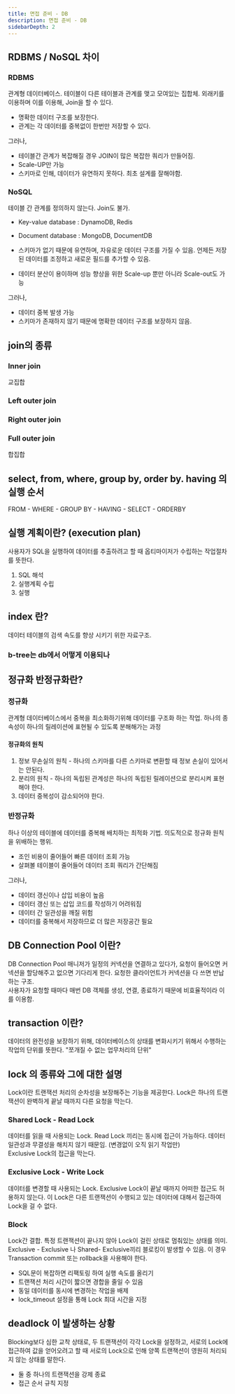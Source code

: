 ```yaml
---
title: 면접 준비 - DB
description: 면접 준비 - DB
sidebarDepth: 2
---
```


## RDBMS / NoSQL 차이

### RDBMS

관계형 데이터베이스. 테이블이 다른 테이블과 관계를 맺고 모여있는 집합체.
외래키를 이용하며 이를 이용해, Join을 할 수 있다.

- 명확한 데이터 구조를 보장한다.
- 관계는 각 데이터를 중복없이 한번만 저장할 수 있다.

그러나,

- 테이블간 관계가 복잡해질 경우 JOIN이 많은 복잡한 쿼리가 만들어짐.
- Scale-UP만 가능
- 스키마로 인해, 데이터가 유연하지 못하다. 최초 설계를 잘해야함.

### NoSQL

테이블 간 관계를 정의하지 않는다. Join도 불가.

- Key-value database : DynamoDB, Redis
- Document database : MongoDB, DocumentDB

- 스키마가 없기 때문에 유연하며, 자유로운 데이터 구조를 가질 수 있음. 언제든 저장된 데이터를 조정하고 새로운 필드를 추가할 수 있음.
- 데이터 분산이 용이하며 성능 향상을 위한 Scale-up 뿐만 아니라 Scale-out도 가능

그러나,

- 데이터 중복 발생 가능
- 스키마가 존재하지 않기 때문에 명확한 데이터 구조를 보장하지 않음.

## join의 종류

### Inner join

교집합

### Left outer join

### Right outer join

### Full outer join

합집합

## select, from, where, group by, order by. having 의 실행 순서

FROM - WHERE - GROUP BY - HAVING - SELECT - ORDERBY

## 실행 계획이란? (execution plan)

사용자가 SQL을 실행하여 데이터를 추출하려고 할 때 옵티마이저가 수립하는 작업절차를 뜻한다.

1. SQL 해석
2. 실행계획 수립
3. 실행

## index 란?

데이터 테이블의 검색 속도를 향상 시키기 위한 자료구조.

### b-tree는 db에서 어떻게 이용되나

## 정규화 반정규화란?

### 정규화

관계형 데이터베이스에서 중복을 최소화하기위해 데이터를 구조화 하는 작업. 하나의 종속성이 하나의 릴레이션에 표현될 수 있도록 분해해가는 과정

#### 정규화의 원칙

1. 정보 무손실의 원칙 - 하나의 스키마를 다른 스키마로 변환할 때 정보 손실이 있어서는 안된다.
2. 분리의 원칙 - 하나의 독립된 관계성은 하나의 독립된 릴레이션으로 분리시켜 표현해야 한다.
3. 데이터 중복성이 감소되어야 한다.

### 반정규화

하나 이상의 테이블에 데이터를 중복해 배치하는 최적화 기법. 의도적으로 정규화 원칙을 위배하는 행위.

- 조인 비용이 줄어들어 빠른 데이터 조회 가능
- 살펴볼 테이블이 줄어들어 데이터 조회 쿼리가 간단해짐

그러나,

- 데이터 갱신이나 삽입 비용이 높음
- 데이터 갱신 또는 삽입 코드를 작성하기 어려워짐
- 데이터 간 일관성을 깨질 위험
- 데이터를 중복해서 저장하므로 더 많은 저장공간 필요

## DB Connection Pool 이란?

DB Connection Pool 매니저가 일정의 커넥션을 연결하고 있다가, 요청이 들어오면 커넥션을 할당해주고 없으면 기다리게 한다. 요청한 클라이언트가 커넥션을 다 쓰면 반납하는 구조.  
사용자가 요청할 때마다 매번 DB 객체를 생성, 연결, 종료하기 때문에 비효율적이라 이를 이용함.

## transaction 이란?

데이터의 완전성을 보장하기 위해, 데이터베이스의 상태를 변화시키기 위해서 수행하는 작업의 단위를 뜻한다. "쪼개질 수 없는 업무처리의 단위"

## lock 의 종류와 그에 대한 설명

Lock이란 트랜잭션 처리의 순차성을 보장해주는 기능을 제공한다. Lock은 하나의 트랜잭션이 완벽하게 끝날 때까지 다른 요청을 막는다.

### Shared Lock - Read Lock

데이터를 읽을 때 사용되는 Lock. Read Lock 끼리는 동시에 접근이 가능하다. 데이터 일관성과 무결성을 해치지 않기 때문임. (변경없이 오직 읽기 작업만)  
Exclusive Lock의 접근을 막는다.

### Exclusive Lock - Write Lock

데이터를 변경할 때 사용되는 Lock. Exclusive Lock이 끝날 때까지 어떠한 접근도 허용하지 않는다. 이 Lock은 다른 트랜잭션이 수행되고 있는 데이터에 대해서 접근하여 Lock을 걸 수 없다.

### Block

Lock간 결합. 특정 트랜잭션이 끝나지 않아 Lock이 걸린 상태로 멈춰있는 상태를 의미. Exclusive - Exclusive 나 Shared- Exclusive끼리 블로킹이 발생할 수 있음. 이 경우 Transaction commit 또는 rollback을 사용해야 한다.

- SQL문이 복잡하면 리팩토링 하여 실행 속도를 올리기
- 트랜잭션 처리 시간이 짧으면 경합을 줄일 수 있음
- 동일 데이터를 동시에 변경하는 작업을 배제
- lock_timeout 설정을 통해 Lock 최대 시간을 지정

## deadlock 이 발생하는 상황

Blocking보다 심한 교착 상태로, 두 트랜잭션이 각각 Lock을 설정하고, 서로의 Lock에 접근하여 값을 얻어오려고 할 때 서로의 Lock으로 인해 양쪽 트랜잭션이 영원히 처리되지 않는 상태를 말한다.

- 둘 중 하나의 트랜잭션을 강제 종료
- 접근 순서 규칙 지정
